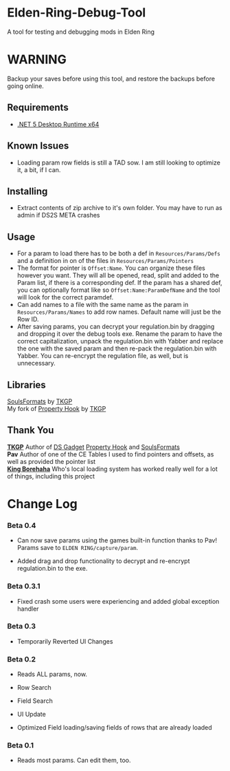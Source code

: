 # Elden-Ring-Debug-Tool
A tool for testing and debugging mods in Elden Ring

 
# WARNING  
Backup your saves before using this tool, and restore the backups before going online.  

## Requirements 
* [.NET 5 Desktop Runtime x64](https://download.visualstudio.microsoft.com/download/pr/b1902c77-e022-4b3e-a01a-e8830df936ff/09d0957435bf8c37eae11b4962d4221b/windowsdesktop-runtime-5.0.15-win-x64.exe)  

## Known Issues
* Loading param row fields is still a TAD sow. I am still looking to optimize it, a bit, if I can.

## Installing  
* Extract contents of zip archive to it's own folder. You may have to run as admin if DS2S META crashes  

## Usage
* For a param to load there has to be both a def in `Resources/Params/Defs` and a definition in on of the files in `Resources/Params/Pointers`  
* The format for pointer is `Offset:Name`. You can organize these files however you want. They will all be opened, read, split and added to the Param list, if there is a corresponding def. If the param has a shared def, you can optionally format like so `Offset:Name:ParamDefName` and the tool will look for the correct paramdef.  
* Can add names to a file with the same name as the param in `Resources/Params/Names` to add row names. Default name will just be the Row ID.  
* After saving params, you can decrypt your regulation.bin by dragging and dropping it over the debug tools exe. Rename the param to have the correct capitalization, unpack the regulation.bin with Yabber and replace the one with the saved param and then re-pack the regulation.bin with Yabber. You can re-encrypt the regulation file, as well, but is unnecessary.  

## Libraries
[SoulsFormats](https://github.com/JKAnderson/SoulsFormats) by [TKGP](https://github.com/JKAnderson/)  
My fork of [Property Hook](https://github.com/Nordgaren/PropertyHook) by [TKGP](https://github.com/JKAnderson/)  

## Thank You  
**[TKGP](https://github.com/JKAnderson/)** Author of [DS Gadget](https://github.com/JKAnderson/DS-Gadget) [Property Hook](https://github.com/JKAnderson/PropertyHook) and [SoulsFormats](https://github.com/JKAnderson/SoulsFormats)  
**Pav** Author of one of the CE Tables I used to find pointers and offsets, as well as provided the pointer list  
**[King Borehaha](https://github.com/kingborehaha/DS-Gadget-Local-Loader)** Who's local loading system has worked really well for a lot of things, including this project  

# Change Log  
### Beta 0.4   

* Can now save params using the games built-in function thanks to Pav! Params save to `ELDEN RING/capture/param`. 

* Added drag and drop functionality to decrypt and re-encrypt regulation.bin to the exe. 

### Beta 0.3.1  

* Fixed crash some users were experiencing and added global exception handler  

### Beta 0.3  

* Temporarily Reverted UI Changes


### Beta 0.2  

* Reads ALL params, now.

* Row Search

* Field Search 

* UI Update

* Optimized Field loading/saving fields of rows that are already loaded

### Beta 0.1  

* Reads most params. Can edit them, too.  
